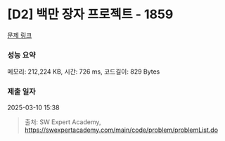 # [D2] 백만 장자 프로젝트 - 1859 

[문제 링크](https://swexpertacademy.com/main/code/problem/problemDetail.do?contestProbId=AV5LrsUaDxcDFAXc) 

### 성능 요약

메모리: 212,224 KB, 시간: 726 ms, 코드길이: 829 Bytes

### 제출 일자

2025-03-10 15:38



> 출처: SW Expert Academy, https://swexpertacademy.com/main/code/problem/problemList.do